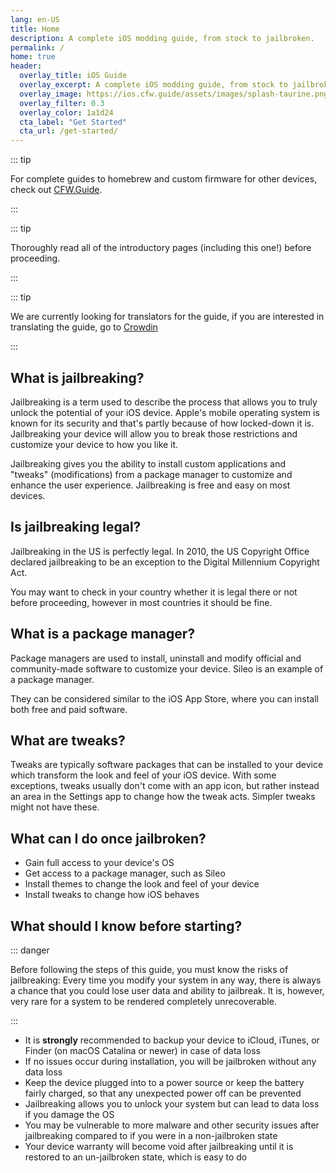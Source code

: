 ```yaml
---
lang: en-US
title: Home
description: A complete iOS modding guide, from stock to jailbroken.
permalink: /
home: true
header:
  overlay_title: iOS Guide
  overlay_excerpt: A complete iOS modding guide, from stock to jailbroken.
  overlay_image: https://ios.cfw.guide/assets/images/splash-taurine.png
  overlay_filter: 0.3
  overlay_color: 1a1d24
  cta_label: "Get Started"
  cta_url: /get-started/
---
```


::: tip

For complete guides to homebrew and custom firmware for other devices, check out [CFW.Guide](https://cfw.guide).

:::

::: tip

Thoroughly read all of the introductory pages (including this one!) before proceeding.

:::

::: tip

We are currently looking for translators for the guide, if you are interested in translating the guide, go to [Crowdin](https://crowdin.com/project/ioscfwguide)

:::

## What is jailbreaking?

Jailbreaking is a term used to describe the process that allows you to truly unlock the potential of your iOS device. Apple's mobile operating system is known for its security and that's partly because of how locked-down it is. Jailbreaking your device will allow you to break those restrictions and customize your device to how you like it.

Jailbreaking gives you the ability to install custom applications and "tweaks" (modifications) from a package manager to customize and enhance the user experience. Jailbreaking is free and easy on most devices.

## Is jailbreaking legal?

Jailbreaking in the US is perfectly legal. In 2010, the US Copyright Office declared jailbreaking to be an exception to the Digital Millennium Copyright Act.

You may want to check in your country whether it is legal there or not before proceeding, however in most countries it should be fine.

## What is a package manager?

Package managers are used to install, uninstall and modify official and community-made software to customize your device. Sileo is an example of a package manager.

They can be considered similar to the iOS App Store, where you can install both free and paid software.

## What are tweaks?

Tweaks are typically software packages that can be installed to your device which transform the look and feel of your iOS device. With some exceptions, tweaks usually don't come with an app icon, but rather instead an area in the Settings app to change how the tweak acts. Simpler tweaks might not have these.

## What can I do once jailbroken?

- Gain full access to your device's OS
- Get access to a package manager, such as Sileo
- Install themes to change the look and feel of your device
- Install tweaks to change how iOS behaves

## What should I know before starting?

::: danger

Before following the steps of this guide, you must know the risks of jailbreaking: Every time you modify your system in any way, there is always a chance that you could lose user data and ability to jailbreak. It is, however, very rare for a system to be rendered completely unrecoverable.

:::

- It is **strongly** recommended to backup your device to iCloud, iTunes, or Finder (on macOS Catalina or newer) in case of data loss
- If no issues occur during installation, you will be jailbroken without any data loss
- Keep the device plugged into to a power source or keep the battery fairly charged, so that any unexpected power off can be prevented
- Jailbreaking allows you to unlock your system but can lead to data loss if you damage the OS
- You may be vulnerable to more malware and other security issues after jailbreaking compared to if you were in a non-jailbroken state
- Your device warranty will become void after jailbreaking until it is restored to an un-jailbroken state, which is easy to do
